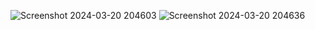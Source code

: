 ![Screenshot 2024-03-20 204603](https://github.com/Amisha0971/GIVE-US-RATING-HTML-CSS-JS/assets/136344215/fe4d98aa-eb44-4dd0-9508-70a4aba1cf07)
![Screenshot 2024-03-20 204636](https://github.com/Amisha0971/GIVE-US-RATING-HTML-CSS-JS/assets/136344215/efeb05e0-0c15-4631-9722-2ec9113172a1)
